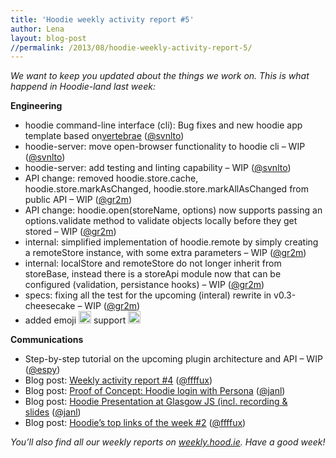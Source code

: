 ```yaml
---
title: 'Hoodie weekly activity report #5'
author: Lena
layout: blog-post
//permalink: /2013/08/hoodie-weekly-activity-report-5/
---
```

*We want to keep you updated about the things we work on. This is what happend in Hoodie-land last week:*

**Engineering**

*   hoodie command-line interface (cli): Bug fixes and new hoodie app template based on[vertebrae][1] ([@svnlto][2])
*   hoodie-server: move open-browser functionality to hoodie cli &#8211; WIP ([@svnlto][2])
*   hoodie-server: add testing and linting capability &#8211; WIP ([@svnlto][2])
*   API change: removed hoodie.store.cache, hoodie.store.markAsChanged, hoodie.store.markAllAsChanged from public API &#8211; WIP ([@gr2m][3])
*   API change: hoodie.open(storeName, options) now supports passing an options.validate method to validate objects locally before they get stored &#8211; WIP ([@gr2m][3])
*   internal: simplified implementation of hoodie.remote by simply creating a remoteStore instance, with some extra parameters &#8211; WIP ([@gr2m][3])
*   internal: localStore and remoteStore do not longer inherit from storeBase, instead there is a storeApi module now that can be configured (validation, persistance hooks) &#8211; WIP ([@gr2m][3])
*   specs: fixing all the test for the upcoming (interal) rewrite in v0.3-cheesecake &#8211; WIP ([@gr2m][3])
*   added emoji <img title=":smiley_cat:" alt="smiley_cat" src="http://weekly.hood.ie/assets/emoji/smiley_cat.png" height="20" /> support <img title=":heart:" alt="heart" src="http://weekly.hood.ie/assets/emoji/heart.png" height="20" />

**Communications**

*   Step-by-step tutorial on the upcoming plugin architecture and API &#8211; WIP ([@espy][4])
*   Blog post: [Weekly activity report #4][5] ([@ffffux][6])
*   Blog post: [Proof of Concept: Hoodie login with Persona][7] ([@janl][8])
*   Blog post: [Hoodie Presentation at Glasgow JS (incl. recording & slides][9] ([@janl][8])
*   Blog post: [Hoodie’s top links of the week #2][10] ([@ffffux][6])

*You’ll also find all our weekly reports on [weekly.hood.ie][11]. Have a good week!*

 [1]: https://github.com/svnlto/backbone-hoodie
 [2]: https://github.com/svnlto
 [3]: https://github.com/gr2m
 [4]: https://github.com/espy/
 [5]: http://blog.hood.ie/2013/08/hoodie-weekly-activity-report-4/
 [6]: https://github.com/ffffux
 [7]: http://blog.hood.ie/2013/08/proof-of-concept-hoodie-login-with-persona/
 [8]: https://github.com/janl
 [9]: http://blog.hood.ie/2013/08/hoodie-presentation-at-glasgow-js/
 [10]: http://blog.hood.ie/2013/08/tgif-hoodies-top-links-of-the-week-2-surveillance-the-future-of-programming-and-how-to-make-a-difference/
 [11]: http://weekly.hood.ie/
